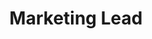 ---
layout: post
weight: 300
name: Said Zaid-Alkailani
status: founder
title: Marketing Lead
img: /assets/images/members/said.jpg
email: marketing@innovationonboard.ca
biography: >
  Said Zaid-Alkailani is currently in his 3rd year of his B.ASc. in Chemical and Biological Engineering (CHBE) in UBC. During Said's undergraduate studies, he has been the vice captain of the junior Chem-E-Car team, the second year representative for CHBE and the third year representative for CHBE.
linkedin: https://www.linkedin.com/in/said-zaid-alkailani-178686135/
---